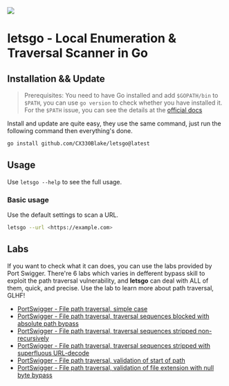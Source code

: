 <img src="https://github.com/user-attachments/assets/e5555fcf-9115-48aa-9216-d2e2d4ed4f9f" style="height: auto; width: auto;">

# letsgo - Local Enumeration & Traversal Scanner in Go

## Installation && Update

> Prerequisites: You need to have Go installed and add `$GOPATH/bin` to `$PATH`, you can use `go version` to check whether you have installed it. For the `$PATH` issue, you can see the details at the [official docs](https://go.dev/doc/install#)

Install and update are quite easy, they use the same command, just run the following command then everything's done.

```bash
go install github.com/CX330Blake/letsgo@latest
```

## Usage

Use `letsgo --help` to see the full usage.

### Basic usage

Use the default settings to scan a URL.

```bash
letsgo --url <https://example.com>
```

## Labs

If you want to check what it can does, you can use the labs provided by Port Swigger. There're 6 labs which varies in defferent bypass skill to exploit the path traversal vulnerability, and **letsgo** can deal with ALL of them, quick, and precise. Use the lab to learn more about path traversal, GLHF!

-   [PortSwigger - File path traversal, simple case](https://portswigger.net/web-security/file-path-traversal/lab-simple)
-   [PortSwigger - File path traversal, traversal sequences blocked with absolute path bypass](https://portswigger.net/web-security/file-path-traversal/lab-absolute-path-bypass)
-   [PortSwigger - File path traversal, traversal sequences stripped non-recursively](https://portswigger.net/web-security/file-path-traversal/lab-sequences-stripped-non-recursively)
-   [PortSwigger - File path traversal, traversal sequences stripped with superfluous URL-decode](https://portswigger.net/web-security/file-path-traversal/lab-superfluous-url-decode)
-   [PortSwigger - File path traversal, validation of start of path](https://portswigger.net/web-security/file-path-traversal/lab-validate-start-of-path)
-   [PortSwigger - File path traversal, validation of file extension with null byte bypass](https://portswigger.net/web-security/file-path-traversal/lab-validate-file-extension-null-byte-bypass)

